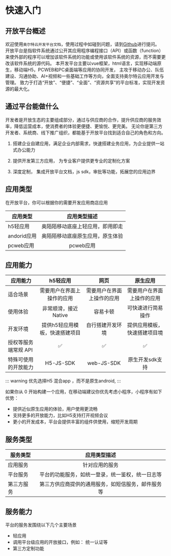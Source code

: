 # 快速入门

## 开放平台概述
欢迎使用`奥尔特云开发平台文档`，使用过程中如碰到问题，请到[Github](https://github.com/OortCloudGroup/oort-docs/issues)进行提问。  
开放平台是指软件系统通过公开其应用程序编程接口（API）或函数（function）来使外部的程序可以增加该软件系统的功能或使用该软件系统的资源，而不需要更改该软件系统的源代码。
本开发平台主要以vue框架，html语言，实现移动端原生，移动端H5，PCWEB和PC桌面端等应用的协同开发，
主攻于移动办公、队伍建设、沟通协助、AI+视频和一些基础工作等方向，全面支持奥尔特云应用开发与管理。
致力于打造“开放”、“便捷”、“全面”、“资源共享”的平台标准，实现开发资源的最大化。

## **通过平台能做什么**

开发者是开放生态的主要组成部分，通过与供应商的合作，提升供应商的服务效率，降低运营成本，使消费者的体验更便捷、更愉悦、更完美。
无论你是第三方开发者、系统商、线下推广组织，都能基于开放平台找到适合自己的角色和方向。

1. 搭建企业自建应用，满足企业内部需求，快速搭建业务应用，为企业提供一站式办公能力 

2. 提供开发第三方应用， 为专业客户提供更专业的定制化方案

3. 深度定制， 集成开放平台文档，js sdk，审批等功能，拓展您的应用边界



## 应用类型 

在开放平台，你可以根据你的需要开发应用商店应用

| 应用类型          | 应用类型描述          
| -------------    |:-------------:
| h5轻应用         |  奥陌陌移动底座上轻应用，即用即走
| andorid应用     | 奥陌陌移动底座原生应用，原生体验    
| pcweb应用       | pcweb应用

## 应用能力

 | 应用能力   |     	h5轻应用          |          	网页        |     	原生应用   
 | -------------    |:-------------:     |     :-------------:   | :-------------: 
|  适合场景       |需要用户在界面上操作的应用 |  需要用户在界面上操作的应用 |需要用户在界面上操作的应用 | 
|  使用体验        	 | 非常顺滑，接近 Native  |       	容易卡顿    |       	可快速进行简易操作        
 | 开发环境         | 	提供h5轻应用模板，快速搭建项目 | 	自行搭建开发环境   |    	提供应用模板，快速搭建项目境         
  | 授权等服务端常规 API |	✅      |                	✅      |        	✅                  
 |  特殊可使用的开放能力  	 | H5-JS-SDK     | 	web-JS-SDK    |  	原生开发sdk支持 

::: warning 
 优先选择H5 混合app ，而不是原生android,
::: 

如果你从 0 开始构建一个应用，在移动端建议你优先考虑小程序，小程序有如下优势：

- 提供近似原生应用的体验，用户使用更流畅
- 支持更多的开放能力，比如H5支持打开视频会议
- 更小的开发成本，平台会提供丰富的组件供使用，缩短开发周期

## 服务类型

| 服务类型          | 应用类型描述          
| -------------    |:-------------:
| 应用服务         |  针对应用的服务
| 平台服务     | 平台的功能服务，如统一登录，统一鉴权，统一日志等    
| 第三方服务       | 第三方供应商提供的通用服务，如短信服务，邮件服务等

## 服务能力

平台的服务发围绕以下几个主要场景

- 轻应用
- 调用平台级应用的开放接口，例如： 统一认证等
- 第三方定制功能
